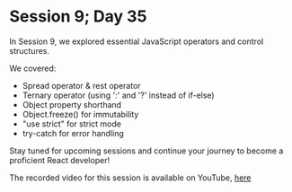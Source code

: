 
# Session 9; Day 35
In Session 9, we explored essential JavaScript operators and control structures. 

We covered:

- Spread operator & rest operator
- Ternary operator (using ':' and '?' instead of if-else)
- Object property shorthand
- Object.freeze() for immutability
- "use strict" for strict mode
- try-catch for error handling

Stay tuned for upcoming sessions and continue your journey to become a proficient React developer!

The recorded video for this session is available on YouTube, [here](https://youtu.be/SyBuQAsc4pc)
